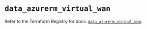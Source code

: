 # `data_azurerm_virtual_wan`

Refer to the Terraform Registry for docs: [`data_azurerm_virtual_wan`](https://registry.terraform.io/providers/hashicorp/azurerm/4.48.0/docs/data-sources/virtual_wan).
